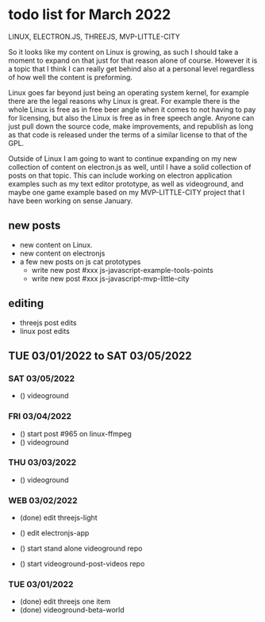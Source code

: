 # todo list for March 2022

LINUX, ELECTRON.JS, THREEJS, MVP-LITTLE-CITY

So it looks like my content on Linux is growing, as such I should take a moment to expand on that just for that reason alone of course. However it is a topic that I think I can really get behind also at a personal level regardless of how well the content is preforming. 

Linux goes far beyond just being an operating system kernel, for example there are the legal reasons why Linux is great. For example there is the whole Linux is free as in free beer angle when it comes to not having to pay for licensing, but also the Linux is free as in free speech angle. Anyone can just pull down the source code, make improvements, and republish as long as that code is released under the terms of a similar license to that of the GPL.

Outside of Linux I am going to want to continue expanding on my new collection of content on electron.js as well, until I have a solid collection of posts on that topic. This can include working on electron application examples such as my text editor prototype, as well as videoground, and maybe one game example based on my MVP-LITTLE-CITY project that I have been working on sense January.

## new posts
* new content on Linux.
* new content on electronjs
* a few new posts on js cat prototypes
   * write new post #xxx js-javascript-example-tools-points
   * write new post #xxx js-javascript-mvp-little-city

## editing 
* threejs post edits
* linux post edits


<!-- ////////// //////////
    WEEK 2
/////////////// ///////-->


<!-- ////////// //////////
    WEEK 1
/////////////// ///////-->
## TUE 03/01/2022 to  SAT 03/05/2022


### SAT 03/05/2022
* () videoground

### FRI 03/04/2022
* () start post #965 on linux-ffmpeg
* () videoground

### THU 03/03/2022
* () videoground

### WEB 03/02/2022
* (done) edit threejs-light
* () edit electronjs-app

* () start stand alone videoground repo
* () start videoground-post-videos repo


### TUE 03/01/2022
* (done) edit threejs one item
* (done) videoground-beta-world


